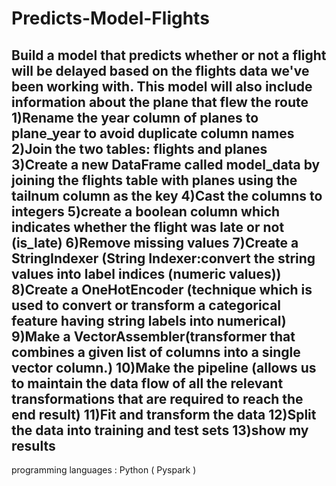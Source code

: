 # Predicts-Model-Flights
Build a model that predicts whether or not a flight will be delayed based on the flights data we've been working with. 
This model will also include information about the plane that flew the route
1)Rename the year column of planes to plane_year to avoid duplicate column names
2)Join the two tables: flights and planes
3)Create a new DataFrame called model_data by joining the flights table with planes using the tailnum column as the key
4)Cast the columns to integers
5)create a boolean column which indicates whether the flight was late or not (is_late)
6)Remove missing values
7)Create a StringIndexer (String Indexer:convert the string values into label indices (numeric values))
8)Create a OneHotEncoder (technique which is used to convert or transform a categorical feature having string labels into  numerical)
9)Make a VectorAssembler(transformer that combines a given list of columns into a single vector column.)
10)Make the pipeline (allows us to maintain the data flow of all the relevant transformations that are required to reach the end result)
11)Fit and transform the data
12)Split the data into training and test sets
13)show my results
----------------
programming languages : Python ( Pyspark ) 
